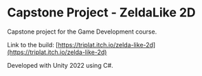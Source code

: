# Capstone Project - ZeldaLike 2D

Capstone project for the Game Development course.

Link to the build: [https://triplat.itch.io/zelda-like-2d](https://triplat.itch.io/zelda-like-2d)

Developed with Unity 2022 using C#.
